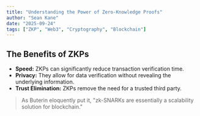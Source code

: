 ```yaml
---
title: "Understanding the Power of Zero-Knowledge Proofs"
author: "Sean Kane"
date: "2025-09-24"
tags: ["ZKP", "Web3", "Cryptography", "Blockchain"]
---
```

## The Benefits of ZKPs

* **Speed:** ZKPs can significantly reduce transaction verification time.
* **Privacy:** They allow for data verification without revealing the underlying information.
* **Trust Elimination:** ZKPs remove the need for a trusted third party.

> As Buterin eloquently put it, "zk-SNARKs are essentially a scalability solution for blockchain."